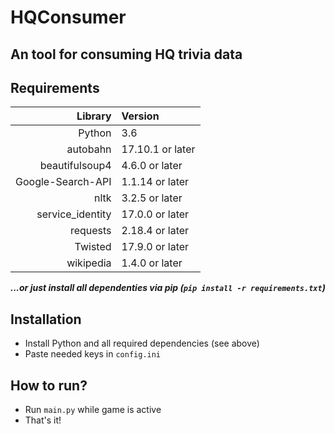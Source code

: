 HQConsumer
========

An tool for consuming HQ trivia data
----------------------------------------------------

Requirements
------------

Library            | Version
------------------:|:---------
Python             | 3.6
autobahn           | 17.10.1 or later
beautifulsoup4     | 4.6.0 or later
Google-Search-API  | 1.1.14 or later
nltk               | 3.2.5 or later
service_identity   | 17.0.0 or later
requests           | 2.18.4 or later
Twisted            | 17.9.0 or later
wikipedia          | 1.4.0 or later

***...or just install all dependenties via pip (`pip install -r requirements.txt`)***

Installation
------------

- Install Python and all required dependencies (see above)
- Paste needed keys in `config.ini`


How to run?
-----------

- Run `main.py` while game is active
- That's it!




